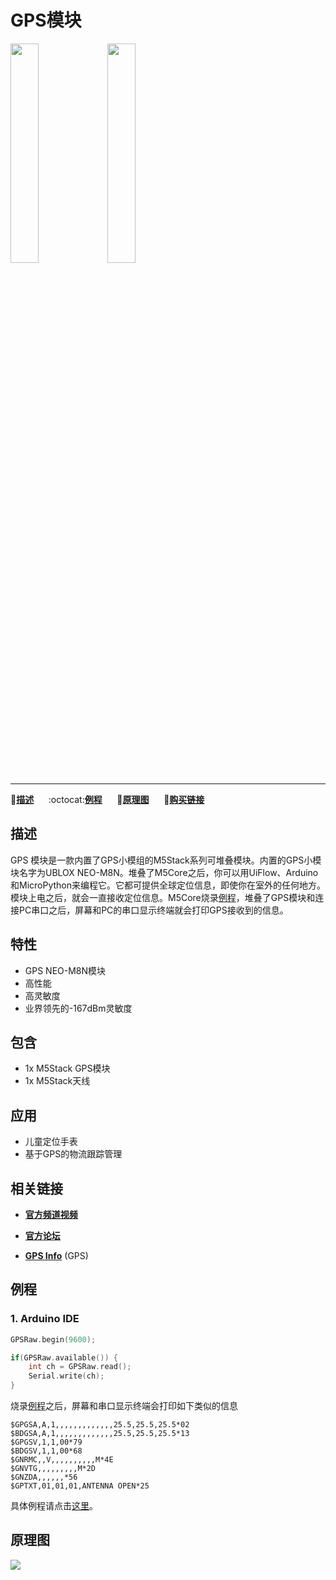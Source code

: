 # GPS模块

<img src="assets/img/product_pics/module/module_gps_01.png" width="30%" height="30%"> <img src="assets/img/product_pics/module/module_gps_02.png" width="30%" height="30%">

***

:memo:**[描述](#描述)**&nbsp;&nbsp;&nbsp;&nbsp;&nbsp;&nbsp;:octocat:**[例程](#例程)**&nbsp;&nbsp;&nbsp;&nbsp;&nbsp;&nbsp;:electric_plug:**[原理图](#原理图)**&nbsp;&nbsp;&nbsp;&nbsp;&nbsp;&nbsp;🛒**[购买链接](https://item.taobao.com/item.htm?spm=a1z10.3-c.w4002-1172588106.10.69f6425e8Agsbh&id=559647865340)**

## 描述

GPS 模块是一款内置了GPS小模组的M5Stack系列可堆叠模块。内置的GPS小模块名字为UBLOX NEO-M8N。堆叠了M5Core之后，你可以用UiFlow、Arduino和MicroPython来编程它。它都可提供全球定位信息，即使你在室外的任何地方。模块上电之后，就会一直接收定位信息。M5Core烧录[例程](https://github.com/m5stack/M5-ProductExampleCodes/tree/master/Module/GPS/Arduino)，堆叠了GPS模块和连接PC串口之后，屏幕和PC的串口显示终端就会打印GPS接收到的信息。

## 特性

-  GPS NEO-M8N模块
-  高性能
-  高灵敏度
-  业界领先的-167dBm灵敏度

## 包含

-  1x M5Stack GPS模块
-  1x M5Stack天线

## 应用

-  儿童定位手表
-  基于GPS的物流跟踪管理

## 相关链接

- **[官方频道视频](https://i.youku.com/i/UNjE1ODA2MzE0OA==?spm=a2hzp.8253869.0.0)**

- **[官方论坛](http://forum.m5stack.com/)**

-  **[GPS Info](https://www.u-blox.com/zh/product/neo-m8-series)** (GPS)

## 例程

### 1. Arduino IDE

```c++
GPSRaw.begin(9600);

if(GPSRaw.available()) {
    int ch = GPSRaw.read();
    Serial.write(ch);
}
```

烧录[例程](https://github.com/m5stack/M5-ProductExampleCodes/tree/master/Module/GPS/Arduino)之后，屏幕和串口显示终端会打印如下类似的信息

```
$GPGSA,A,1,,,,,,,,,,,,,25.5,25.5,25.5*02
$BDGSA,A,1,,,,,,,,,,,,,25.5,25.5,25.5*13
$GPGSV,1,1,00*79
$BDGSV,1,1,00*68
$GNRMC,,V,,,,,,,,,,M*4E
$GNVTG,,,,,,,,,M*2D
$GNZDA,,,,,,*56
$GPTXT,01,01,01,ANTENNA OPEN*25
```

具体例程请点击[这里](https://github.com/m5stack/M5-ProductExampleCodes/tree/master/Module/GPS/Arduino)。

## 原理图

<img src="assets/img/product_pics/module/gps_sch.png">